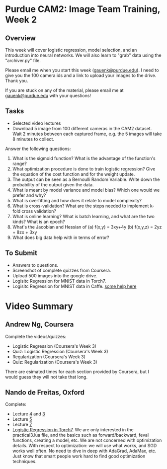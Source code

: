 # Purdue CAM2: Image Team Training, Week 2

## Overview

This week will cover logistic regression, model selection, and an introduction into neural networks. We will also learn to "grab" data using the "archiver.py" file.

Please email me when you start this week (gauenk@purdue.edu). I need to give you the 100 camera ids and a link to upload your images to the drive. Thank you.

If you are stuck on any of the material, please email me at gauenk@purdue.edu with your questions!

## Tasks

- Selected video lectures
- Download 5 image from 100 different cameras in the CAM2 dataset. Wait 2 minutes between each captured frame, e.g. the 5 images will take 8 minutes to collect.

Answer the following questions:
  1. What is the sigmoid function? What is the advantage of the function's range?
  2. What optimization procedure is done to train logistic regression? Give the equation of the cost function and for the weight update.
  3. The output can be seen as a Bernoulli Random Variable. Write down the probability of the output given the data.
  4. What is meant by model variance and model bias? Which one would we prefer and why?
  5. What is overfitting and how does it relate to model complexity? 
  6. What is cross-validation? What are the steps needed to implement k-fold cross validation?
  7. What is online learning? What is batch learning, and what are the two kinds? What is an epoch?
  8. What's the Jacobian and Hessian of (a) f(x,y) = 3xy+4y (b) f(x,y,z) = 2yz + 8zx + 3xy
  9. What does big data help with in terms of error?

## To Submit

- Answers to questions.
- Screenshot of complete quizzes from Coursera.
- Upload 500 images into the google drive.
- Logisitc Regression for MNIST data in Torch7.
- Logisitc Regression for MNIST data in Caffe. [some help here](http://caffe.berkeleyvision.org/tutorial/net_layer_blob.html)

# Video Summary 

## Andrew Ng, Coursera

Complete the videos/quizzes:

- Logistic Regression (Coursera's Week 3)
- Quiz: Logistic Regression (Coursera's Week 3)
- Regularization (Coursera's Week 3)
- Quiz: Regularization (Coursera's Week 3)

There are esimated times for each section provided by Coursera, but I would guess they will not take that long.

## Nando de Freitas, Oxford

Complete:

- Lecture [4](https://www.youtube.com/watch?v=VR0W_PNwLGw) and [3](https://www.youtube.com/watch?v=kPrHqQzCkg0)
- Lecture [5](https://www.youtube.com/watch?v=qz9bKfOqd0Y)
- Lecture [7](https://www.youtube.com/watch?v=FYgsztDxSvE)
- [Logistic Regression in Torch7](https://www.cs.ox.ac.uk/people/nando.defreitas/machinelearning/practicals/practical3.pdf). We are only interested in the practical3.lua file, and the basics such as forward/backward, feval functions, creating a model, etc. We are not concerned with optimization details. With respect to optimization: we will use what works, and SGD works well often. No need to dive in deep with AdaGrad, AdaMax, etc. Just know that smart people work hard to find good optimization techniques.